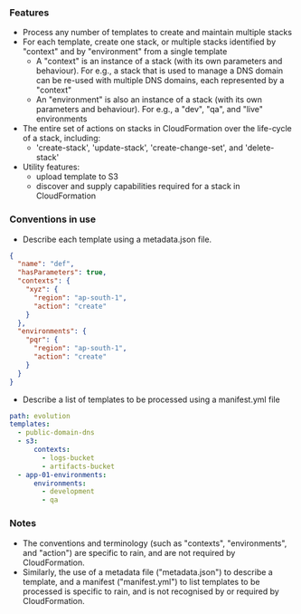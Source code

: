 ### Features

- Process any number of templates to create and maintain multiple stacks
- For each template, create one stack, or multiple stacks identified by "context" and by "environment" from a single template
  - A "context" is an instance of a stack (with its own parameters and behaviour). For e.g., a stack that is used to manage a DNS domain can be re-used with multiple DNS domains, each represented by a "context"
  - An "environment" is also an instance of a stack (with its own parameters and behaviour). For e.g., a "dev", "qa", and "live" environments
- The entire set of actions on stacks in CloudFormation over the life-cycle of a stack, including:
  - 'create-stack', 'update-stack', 'create-change-set', and 'delete-stack'
- Utility features:
  - upload template to S3
  - discover and supply capabilities required for a stack in CloudFormation
  
### Conventions in use

- Describe each template using a metadata.json file.

```json
{
  "name": "def",
  "hasParameters": true,
  "contexts": {
    "xyz": {
      "region": "ap-south-1",
      "action": "create"
    }
  },
  "environments": {
    "pqr": {
      "region": "ap-south-1",
      "action": "create"
    }
  }
}
```

- Describe a list of templates to be processed using a manifest.yml file

```yml
path: evolution
templates:
  - public-domain-dns
  - s3:
      contexts:
        - logs-bucket
        - artifacts-bucket
  - app-01-environments:
      environments:
        - development
        - qa
```

### Notes

- The conventions and terminology (such as "contexts", "environments", and "action") are specific to rain, and are not required by CloudFormation.
- Similarly, the use of a metadata file ("metadata.json") to describe a template, and a manifest ("manifest.yml") to list templates to be processed is specific to rain, and is not recognised by or required by CloudFormation.
